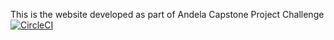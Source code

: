 

This is the website developed as part of Andela Capstone Project Challenge
   [![CircleCI](https://circleci.com/gh/Himbaza123h/My_Brand_Cohort8/tree/Master.svg?style=svg)](https://circleci.com/gh/Himbaza123h/My_Brand_Cohort8/tree/Master)


